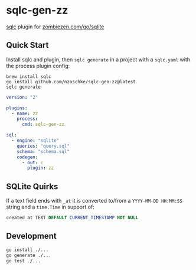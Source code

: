 # sqlc-gen-zz

[sqlc](https://sqlc.dev/) plugin for [zombiezen.com/go/sqlite](https://github.com/zombiezen/go-sqlite)

## Quick Start

Install sqlc and plugin, then `sqlc generate` in a project with a `sqlc.yaml` with the process plugin config:

```
brew install sqlc
go install github.com/nzoschke/sqlc-gen-zz@latest
sqlc generate
```

```yaml
version: "2"

plugins:
  - name: zz
    process:
      cmd: sqlc-gen-zz

sql:
  - engine: "sqlite"
    queries: "query.sql"
    schema: "schema.sql"
    codegen:
      - out: c
        plugin: zz
```

## SQLite Quirks

If a text field ends with `_at` it is converted to/from a `YYYY-MM-DD HH:MM:SS` string and a `time.Time` in support of:

```sql
created_at TEXT DEFAULT CURRENT_TIMESTAMP NOT NULL
```

## Development

```bash
go install ./... 
go generate ./...
go test ./...
```
